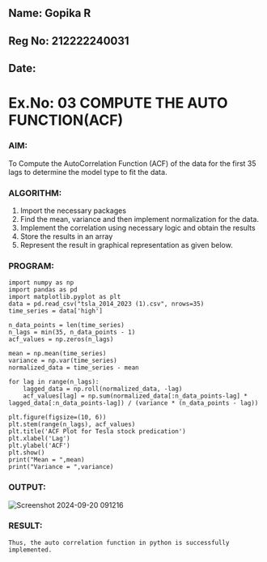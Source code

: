 ## Name: Gopika R
## Reg No: 212222240031
## Date:

# Ex.No: 03   COMPUTE THE AUTO FUNCTION(ACF)

### AIM:
To Compute the AutoCorrelation Function (ACF) of the data for the first 35 lags to determine the model
type to fit the data.

### ALGORITHM:
1. Import the necessary packages
2. Find the mean, variance and then implement normalization for the data.
3. Implement the correlation using necessary logic and obtain the results
4. Store the results in an array
5. Represent the result in graphical representation as given below.


### PROGRAM:
```
import numpy as np
import pandas as pd
import matplotlib.pyplot as plt
data = pd.read_csv("tsla_2014_2023 (1).csv", nrows=35)
time_series = data['high'] 

n_data_points = len(time_series)
n_lags = min(35, n_data_points - 1)
acf_values = np.zeros(n_lags)

mean = np.mean(time_series)
variance = np.var(time_series)
normalized_data = time_series - mean

for lag in range(n_lags):
    lagged_data = np.roll(normalized_data, -lag)
    acf_values[lag] = np.sum(normalized_data[:n_data_points-lag] * lagged_data[:n_data_points-lag]) / (variance * (n_data_points - lag))

plt.figure(figsize=(10, 6))
plt.stem(range(n_lags), acf_values)
plt.title('ACF Plot for Tesla stock predication')
plt.xlabel('Lag')
plt.ylabel('ACF')
plt.show()
print("Mean = ",mean)
print("Variance = ",variance)
```

### OUTPUT:
![Screenshot 2024-09-20 091216](https://github.com/user-attachments/assets/e5568ac8-5108-4788-aa07-42840c47bde1)


### RESULT:
    Thus, the auto correlation function in python is successfully implemented.
